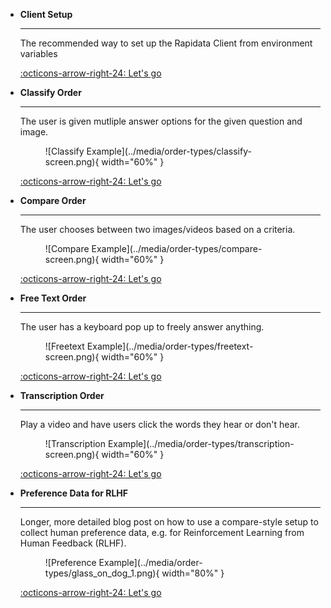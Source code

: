 <div class="grid cards" markdown>

-   __Client Setup__

    ---

    The recommended way to set up the Rapidata Client from environment variables

    [:octicons-arrow-right-24: Let's go](./setup_client.md)

</div>



<div class="grid cards" markdown>

-   __Classify Order__

    ---

    The user is given mutliple answer options for the given question and image.

    <figure markdown="span">
    ![Classify Example](../media/order-types/classify-screen.png){ width="60%" }
    </figure>

    [:octicons-arrow-right-24: Let's go](./classify_order.md)

-   __Compare Order__

    ---

    The user chooses between two images/videos based on a criteria.

    <figure markdown="span">
    ![Compare Example](../media/order-types/compare-screen.png){ width="60%" }
    </figure>

    [:octicons-arrow-right-24: Let's go](./compare_order.md)

-   __Free Text Order__

    ---

    The user has a keyboard pop up to freely answer anything.

    <figure markdown="span">
    ![Freetext Example](../media/order-types/freetext-screen.png){ width="60%" }
    </figure>

    [:octicons-arrow-right-24: Let's go](./free_text_order.md)

-   __Transcription Order__

    ---

    Play a video and have users click the words they hear or don't hear.

    <figure markdown="span">
    ![Transcription Example](../media/order-types/transcription-screen.png){ width="60%" }
    </figure>

    [:octicons-arrow-right-24: Let's go](./transcription_order.md)

</div>

<div class="grid cards" markdown>

-   __Preference Data for RLHF__

    ---

    Longer, more detailed blog post on how to use a compare-style setup to collect human preference data, e.g. for Reinforcement Learning from Human Feedback (RLHF).

    <figure markdown="span">
    ![Preference Example](../media/order-types/glass_on_dog_1.png){ width="80%" }
    </figure>

    [:octicons-arrow-right-24: Let's go](https://rapidata.ai/blog/preference-dataset-demo)

</div>